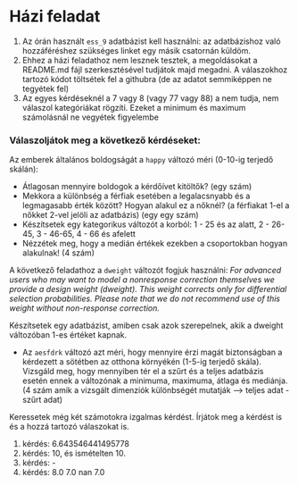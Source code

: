 # Házi feladat

1) Az órán használt `ess_9` adatbázist kell használni: az adatbázishoz való hozzáféréshez szükséges linket egy másik csatornán küldöm.
2) Ehhez a házi feladathoz nem lesznek tesztek, a megoldásokat a README.md fájl szerkesztésével tudjátok majd megadni. A válaszokhoz tartozó kódot töltsétek fel a githubra (de az adatot semmiképpen ne tegyétek fel)
3) Az egyes kérdéseknél a 7 vagy 8 (vagy 77 vagy 88) a nem tudja, nem válaszol kategóriákat rögzíti. Ezeket a minimum és maximum számolásnál ne vegyétek figyelembe

### Válaszoljátok meg a következő kérdéseket:

Az emberek általános boldogságát a `happy` változó méri (0-10-ig terjedő skálán): 
- Átlagosan mennyire boldogok a kérdőívet kitöltők? (egy szám)
- Mekkora a különbség a férfiak esetében a legalacsnyabb és a legmagasabb érték között? Hogyan alakul ez a nőknél? (a férfiakat 1-el a nőkket 2-vel jelöli az adatbázis) (egy egy szám)
- Készítsetek egy kategorikus változót a korból: 1 - 25 és az alatt, 2 - 26-45, 3 - 46-65, 4 - 66 és afelett
- Nézzétek meg, hogy a medián értékek ezekben a csoportokban hogyan alakulnak! (4 szám)  

A következő feladathoz a `dweight` változót fogjuk használni: *For advanced users who may want to model a nonresponse correction themselves we provide a design weight (dweight). This weight corrects only for differential selection probabilities. Please note that we do not recommend use of this weight without non-response correction.*

Készítsetek egy adatbázist, amiben csak azok szerepelnek, akik a dweight változóban 1-es értéket kapnak.
- Az `aesfdrk` változó azt méri, hogy mennyire érzi magát biztonságban a kérdezett a sötétben az otthona környékén (1-5-ig terjedő skála). Vizsgáld meg, hogy mennyiben tér el a szűrt és a teljes adatbázis esetén ennek a változónak a minimuma, maximuma, átlaga és mediánja. (4 szám amik a vizsgált dimenziók különbségét mutatják --> teljes adat - szűrt adat)

Keressetek még két számotokra izgalmas kérdést. Írjátok meg a kérdést is és a hozzá tartozó válaszokat is.

1. kérdés: 6.643546441495778
2. kérdés: 10, és ismételten 10.
3. kérdés: -
4. kérdés: 8.0 7.0 nan 7.0
